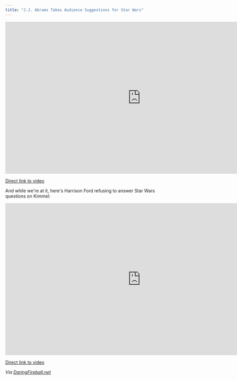 ```yaml
---
title: "J.J. Abrams Takes Audience Suggestions for Star Wars"
---
```

<p><iframe width="853" height="480" src="https://www.youtube.com/embed/sDkC_EkEUCg" frameborder="0" allowfullscreen></iframe></p>
<p><a href="https://youtu.be/sDkC_EkEUCg">Direct link to video</a></p>
<p>And while we're at it, here's Harrison Ford refusing to answer Star Wars questions on Kimmel:</p>
<p><iframe width="853" height="480" src="https://www.youtube.com/embed/7T0vs9gYydo" frameborder="0" allowfullscreen></iframe></p>
<p><a href="https://youtu.be/7T0vs9gYydo">Direct link to video</a></p>
<p><em>Via <a href="https://daringfireball.net/linked/2013/05/16/nothing-but-lando">DaringFireball.net</a></em></p>

